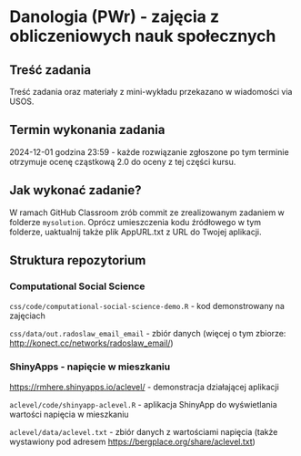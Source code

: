 # Danologia (PWr) - zajęcia z obliczeniowych nauk społecznych

## Treść zadania

Treść zadania oraz materiały z mini-wykładu przekazano w wiadomości via USOS.

## Termin wykonania zadania

2024-12-01 godzina 23:59 - każde rozwiązanie zgłoszone po tym terminie otrzymuje ocenę cząstkową 2.0 do oceny z tej części kursu.

## Jak wykonać zadanie?

W ramach GitHub Classroom zrób commit ze zrealizowanym zadaniem w folderze ```mysolution```. Oprócz umieszczenia kodu źródłowego w tym folderze, uaktualnij także plik AppURL.txt z URL do Twojej aplikacji.

## Struktura repozytorium

### Computational Social Science

```css/code/computational-social-science-demo.R``` - kod demonstrowany na zajęciach

```css/data/out.radoslaw_email_email``` - zbiór danych (więcej o tym zbiorze: http://konect.cc/networks/radoslaw_email/)

### ShinyApps - napięcie w mieszkaniu

https://rmhere.shinyapps.io/aclevel/ - demonstracja działającej aplikacji

```aclevel/code/shinyapp-aclevel.R``` - aplikacja ShinyApp do wyświetlania wartości napięcia w mieszkaniu

```aclevel/data/aclevel.txt``` - zbiór danych z wartościami napięcia (także wystawiony pod adresem https://bergplace.org/share/aclevel.txt)
